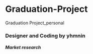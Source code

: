 # Graduation-Project
 Graduation Project_personal 
 
### Designer and Coding by yhmnin

##### Market research
 
